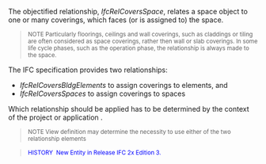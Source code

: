 ﻿The objectified relationship, _IfcRelCoversSpace_, relates a space object to one or many coverings, which faces (or is assigned to) the space.

> <small>NOTE Particularly floorings, ceilings and wall
        coverings, such as claddings or tiling are often
        considered as space coverings, rather then wall or slab
        coverings. In some life cycle phases, such as the
        operation phase, the relationship is always made to the
        space.</small>
> 


The IFC specification provides two relationships:

*  _IfcRelCoversBldgElements_ to assign coverings to elements, and 
*  _IfcRelCoversSpaces_ to assign coverings to spaces 

Which relationship should be applied has to be determined by the context of the project or application .

> <small>NOTE View definition may determine the necessity
        to use either of the two relationship elements</small>
> 


> <small><font color="#0000FF">HISTORY  New Entity in Release
      IFC 2x Edition 3.</font></small>
